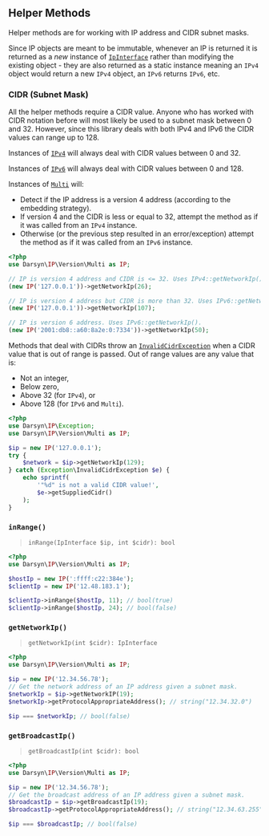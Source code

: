 ## Helper Methods

Helper methods are for working with IP address and CIDR subnet masks.

Since IP objects are meant to be immutable, whenever an IP is returned it is returned
as a *new* instance of [`IpInterface`](../src/IpInterface.php) rather than modifying
the existing object - they are also returned as a static instance meaning an `IPv4`
object would return a new `IPv4` object, an `IPv6` returns `IPv6`, etc.

### CIDR (Subnet Mask)

All the helper methods require a CIDR value. Anyone who has worked with CIDR
notation before will most likely be used to a subnet mask between 0 and 32. However,
since this library deals with both IPv4 and IPv6 the CIDR values can range up to 128.

Instances of [`IPv4`](../src/Version/IPv4.php) will always deal with CIDR values between 0 and 32.

Instances of [`IPv6`](../src/Version/IPv6.php) will always deal with CIDR values between 0 and 128.

Instances of [`Multi`](../src/Version/Multi.php) will:
- Detect if the IP address is a version 4 address (according to the embedding strategy).
- If version 4 and the CIDR is less or equal to 32, attempt the method as if it
  was called from an `IPv4` instance.
- Otherwise (or the previous step resulted in an error/exception) attempt the
  method as if it was called from an `IPv6` instance.

```php
<?php
use Darsyn\IP\Version\Multi as IP;

// IP is version 4 address and CIDR is <= 32. Uses IPv4::getNetworkIp().
(new IP('127.0.0.1'))->getNetworkIp(26);

// IP is version 4 address but CIDR is more than 32. Uses IPv6::getNetworkIp().
(new IP('127.0.0.1'))->getNetworkIp(107);

// IP is version 6 address. Uses IPv6::getNetworkIp().
(new IP('2001:db8::a60:8a2e:0:7334'))->getNetworkIp(50);
```

Methods that deal with CIDRs throw an [`InvalidCidrException`](../src/Exception/InvalidCidrException.php)
when a CIDR value that is out of range is passed. Out of range values are any value that is:
- Not an integer,
- Below zero,
- Above 32 (for `IPv4`), or
- Above 128 (for `IPv6` and `Multi`).

```php
<?php
use Darsyn\IP\Exception;
use Darsyn\IP\Version\Multi as IP;

$ip = new IP('127.0.0.1');
try {
    $network = $ip->getNetworkIp(129);
} catch (Exception\InvalidCidrException $e) {
    echo sprintf(
        '"%d" is not a valid CIDR value!',
        $e->getSuppliedCidr()
    );
}
```

### `inRange()`

> `inRange(IpInterface $ip, int $cidr): bool`

```php
<?php
use Darsyn\IP\Version\Multi as IP;

$hostIp = new IP(':ffff:c22:384e');
$clientIp = new IP('12.48.183.1');

$clientIp->inRange($hostIp, 11); // bool(true)
$clientIp->inRange($hostIp, 24); // bool(false)
```

### `getNetworkIp()`

> `getNetworkIp(int $cidr): IpInterface`


```php
<?php
use Darsyn\IP\Version\Multi as IP;

$ip = new IP('12.34.56.78');
// Get the network address of an IP address given a subnet mask.
$networkIp = $ip->getNetworkIP(19);
$networkIp->getProtocolAppropriateAddress(); // string("12.34.32.0")

$ip === $networkIp; // bool(false)
```

### `getBroadcastIp()`

> `getBroadcastIp(int $cidr): bool`

```php
<?php
use Darsyn\IP\Version\Multi as IP;

$ip = new IP('12.34.56.78');
// Get the broadcast address of an IP address given a subnet mask.
$broadcastIp = $ip->getBroadcastIp(19);
$broadcastIp->getProtocolAppropriateAddress(); // string("12.34.63.255")

$ip === $broadcastIp; // bool(false)
```
